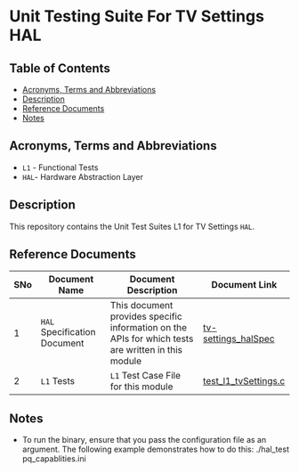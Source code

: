 # Unit Testing Suite For TV Settings HAL

## Table of Contents

- [Acronyms, Terms and Abbreviations](#acronyms-terms-and-abbreviations)
- [Description](#description)
- [Reference Documents](#reference-documents)
- [Notes](#notes)

## Acronyms, Terms and Abbreviations

- `L1` - Functional Tests
- `HAL`- Hardware Abstraction Layer

## Description

This repository contains the Unit Test Suites L1 for TV Settings `HAL`.

## Reference Documents

|SNo|Document Name|Document Description|Document Link|
|---|-------------|--------------------|-------------|
|1|`HAL` Specification Document|This document provides specific information on the APIs for which tests are written in this module|[tv-settings_halSpec](https://github.com/rdkcentral/rdkv-halif-tvsettings/blob/main/docs/pages/tv-settings_halSpec.md "tv-settings_halSpec" )|
|2|`L1` Tests | `L1` Test Case File for this module | [test_l1_tvSettings.c]( https://github.com/rdkcentral/rdkv-halif-test-tvsettings/blob/main/src/test_l1_tvSettings.c         "test_l1_tvSettings.c" )|

## Notes

- To run the binary, ensure that you pass the configuration file as an argument. The following example demonstrates how to do this:  ./hal_test pq_capablities.ini
